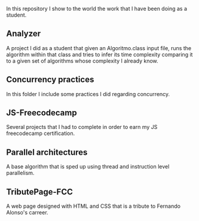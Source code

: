 In this repository I show to the world the work that I have been doing as a student.

## Analyzer
A project I did as a student that given an Algoritmo.class input file, runs the algorithm within that class and tries to infer its time complexity comparing it to a given set of algorithms whose complexity I already know.

## Concurrency practices
In this folder I include some practices I did regarding concurrency.

## JS-Freecodecamp
Several projects that I had to complete in order to earn my JS freecodecamp certification.

## Parallel architectures
A base algorithm that is sped up using thread and instruction level parallelism.

## TributePage-FCC
A web page designed with HTML and CSS that is a tribute to Fernando Alonso's carreer.
